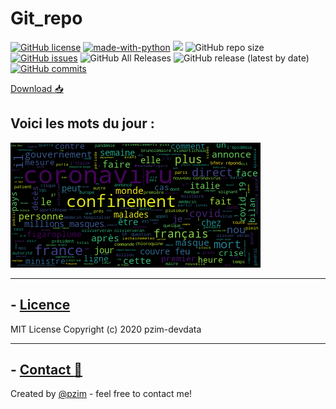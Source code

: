 # Git_repo
[![GitHub license](https://img.shields.io/github/license/pzim-devdata/Git_repo?style=plastic)](https://github.com/pzim-devdata/Tools-for-Debian/blob/master/LICENSE)    [![made-with-python](https://img.shields.io/badge/Made%20with-Python-1f425f.svg?style=plastic)](https://www.python.org/)    ![](https://img.shields.io/badge/Language-HTML%203-red?style=plastic)    ![GitHub repo size](https://img.shields.io/github/repo-size/pzim-devdata/Git_repo?style=plastic)    [![GitHub issues](https://img.shields.io/github/issues/pzim-devdata/Git_repo?style=plastic)](https://github.com/pzim-devdata/Tools-for-Debian/issues)    ![GitHub All Releases](https://img.shields.io/github/downloads/pzim-devdata/Git_repo/total?style=plastic)    ![GitHub release (latest by date)](https://img.shields.io/github/v/release/pzim-devdata/Git_repo?style=plastic)    [![GitHub commits](https://img.shields.io/github/commits-since/pzim-devdata/Git_repo/v1.0.0.svg?style=plastic)](https://GitHub.com/pzim-devata/Tools-for-Debian/commit/)


[Download :inbox_tray:](https://github.com/pzim-devdata/Git_repo/releases/download/v1.0.0/Git_repo-master.zip)


## Voici les mots du jour :

![](mots_du_jour.png)

--------------------------------------------

## - [Licence](LICENSE)
MIT License
Copyright (c) 2020 pzim-devdata

--------------------------------------------

## - [Contact :email:](mailto:contact@pzim.fr?subject=Contact%20from%20Github)
Created by [@pzim](https://www.pzim.fr/) - feel free to contact me!
